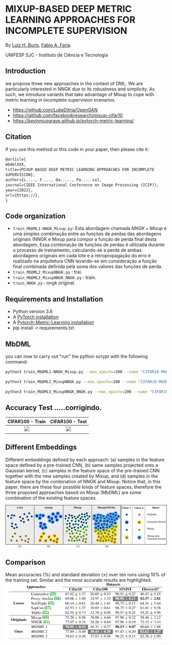 # MIXUP-BASED DEEP METRIC LEARNING APPROACHES FOR INCOMPLETE SUPERVISION

By [Luiz H. Buris](http://), [Fabio A. Faria](https://).

UNIFESP SJC -  Instituto de Ciência e Tecnologia

## Introduction
we propose three new approaches in the context of DML. We are particularly interested in NNGK due to its robustness and simplicity. As such, we introduce variants that take advantage of Mixup to cope with metric learning in incomplete supervision scenarios.

- https://github.com/LukeDitria/OpenGAN
- https://github.com/facebookresearch/mixup-cifar10
- https://kevinmusgrave.github.io/pytorch-metric-learning/

## Citation

If you use this method or this code in your paper, then please cite it:

```
@article{
mbdmlXXX,
title={MIXUP-BASED DEEP METRIC LEARNING APPROACHES FOR INCOMPLETE SUPERVISION},
author={L...., F...., Da....., Pa.... xx},
journal={IEEE International Conference on Image Processing (ICIP)},
year={2022},
url={https://},
}
```

## Code organization

- `train_MbDML1-NNGK_Mixup.py`: Esta abordagem chamada $NNGK+Mixup$ é uma simples combinação entre as funções de perdas das abordagens originais (NNGK e Mixup para compor a função de perda final desta abordagem. Essa  combinação de funções de perdas é utilizada durante o processo de treinamento, calculando-se a perda de ambas abordagens originais em cada lote e a retropropagação do erro é realizado na arquitetura CNN levando-se em consideração a função final combinada definida pela soma dos valores das funções de perda. 
- `train_MbDML2_MixupNNGK.py` : trai.
- `train_MbDML3_MixupNNGK_NNGK.py` : train.
- `train_NNGK.py` : nngk original.


## Requirements and Installation
- Python version 3.6
- A [PyTorch installation](http://pytorch.org/)
- A [Pytorch-Metric-Learning installation](https://kevinmusgrave.github.io/pytorch-metric-learning/#installation)
- pip install -r requirements.txt


## MbDML
you can now to carry out "run" the python scrypt with the following command:

```sh
python3 train_MbDML1-NNGK_Mixup.py --max_epochs=200 --name "CIFAR10-MbDML1-NNGK_Mixup" --scale_mixup 2 --alpha 1 --beta 1 --data_dir datasets/CIFAR100K10/train --test datasets/CIFAR100K10/Test --save_dir results/neighbour=200 --num_classes 100 --tsne_graph False --im_ext png --gpu_id 0 --input_size 32

```

```sh
python3 train_MbDML2_MixupNNGK.py --max_epochs=200 --name "CIFAR10-MbDML2_MixupNNGK" --scale_mixup 2 --alpha 1 --alpha 0 --data_dir datasets/CIFAR100K10/train --test datasets/CIFAR100K10/Test --save_dir results/neighbour=200 --num_classes 100 --tsne_graph False --im_ext png --gpu_id 0 --input_size 32

```

```sh
python3 train_MbDML3_MixupNNGK_NNGK.py --max_epochs=200 --name "CIFAR10-MbDML3_MixupNNGK_NNGK" --scale_mixup 2 --alpha 1 --beta 1 --data_dir datasets/CIFAR100K10/train --test datasets/CIFAR100K10/Test --save_dir results/neighbour=200 --num_classes 100 --tsne_graph False --im_ext png --gpu_id 0 --input_size 32

```

## Accuracy Test .....corrigindo.

CIFAR100 - Train    |  CIFAR100 - Test
:-------------------------:|:-------------------------:
![](https://github.com/henriqueburis/Weekly-Learning_DML-Mixup_GAN/blob/main/figure/CIFAR100%20-%20XL10%25%20ACC%20-%20accuracy.png) |  ![](https://github.com/henriqueburis/Weekly-Learning_DML-Mixup_GAN/blob/main/figure/CIFAR100%20-%20XL10%25%20ACC%20-%20test.png) 

## Different Embeddings
Different embeddings defined by each approach: (a) samples in the feature space defined by a pre-trained CNN, (b)
same samples projected onto a Gaussian kernel, (c) samples in the feature space of the pre-trained CNN together with the new
samples created by Mixup, and (d) samples in the feature space by the combination of NNGK and Mixup. Notice that, in this
paper, there are these four possible kinds of feature spaces, therefore the three proposed approaches based on Mixup (MbDML)
are some combination of the existing feature spaces.

![N|Solid](https://github.com/henriqueburis/ICIP2022/blob/main/fig/spaces_b.png?raw=true )

## Comparison
Mean accuracies (%) and standard deviation (±) over ten runs using 10% of the training set. Similar and the most accurate results are highlighted.
![N|Solid](https://github.com/henriqueburis/ICIP2022/blob/main/fig/Mean%20accuracies.PNG?raw=true)
